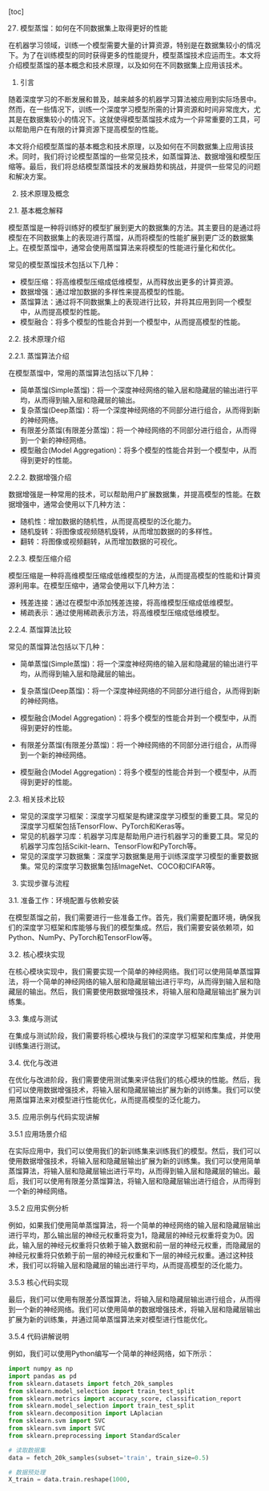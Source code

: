 
[toc]                    
                
                
27. 模型蒸馏：如何在不同数据集上取得更好的性能

在机器学习领域，训练一个模型需要大量的计算资源，特别是在数据集较小的情况下。为了在训练模型的同时获得更多的性能提升，模型蒸馏技术应运而生。本文将介绍模型蒸馏的基本概念和技术原理，以及如何在不同数据集上应用该技术。

1. 引言

随着深度学习的不断发展和普及，越来越多的机器学习算法被应用到实际场景中。然而，在一些情况下，训练一个深度学习模型所需的计算资源和时间非常庞大，尤其是在数据集较小的情况下。这就使得模型蒸馏技术成为一个非常重要的工具，可以帮助用户在有限的计算资源下提高模型的性能。

本文将介绍模型蒸馏的基本概念和技术原理，以及如何在不同数据集上应用该技术。同时，我们将讨论模型蒸馏的一些常见技术，如蒸馏算法、数据增强和模型压缩等。最后，我们将总结模型蒸馏技术的发展趋势和挑战，并提供一些常见的问题和解决方案。

2. 技术原理及概念

2.1. 基本概念解释

模型蒸馏是一种将训练好的模型扩展到更大的数据集的方法。其主要目的是通过将模型在不同数据集上的表现进行蒸馏，从而将模型的性能扩展到更广泛的数据集上。在模型蒸馏中，通常会使用蒸馏算法来将模型的性能进行量化和优化。

常见的模型蒸馏技术包括以下几种：

- 模型压缩：将高维模型压缩成低维模型，从而释放出更多的计算资源。
- 数据增强：通过增加数据的多样性来提高模型的性能。
- 蒸馏算法：通过将不同数据集上的表现进行比较，并将其应用到同一个模型中，从而提高模型的性能。
- 模型融合：将多个模型的性能合并到一个模型中，从而提高模型的性能。

2.2. 技术原理介绍

2.2.1. 蒸馏算法介绍

在模型蒸馏中，常用的蒸馏算法包括以下几种：

- 简单蒸馏(Simple蒸馏)：将一个深度神经网络的输入层和隐藏层的输出进行平均，从而得到输入层和隐藏层的输出。
- 复杂蒸馏(Deep蒸馏)：将一个深度神经网络的不同部分进行组合，从而得到新的神经网络。
- 有限差分蒸馏(有限差分蒸馏)：将一个神经网络的不同部分进行组合，从而得到一个新的神经网络。
- 模型融合(Model Aggregation)：将多个模型的性能合并到一个模型中，从而得到更好的性能。

2.2.2. 数据增强介绍

数据增强是一种常用的技术，可以帮助用户扩展数据集，并提高模型的性能。在数据增强中，通常会使用以下几种方法：

- 随机性：增加数据的随机性，从而提高模型的泛化能力。
- 随机旋转：将图像或视频随机旋转，从而增加数据的的多样性。
- 翻转：将图像或视频翻转，从而增加数据的可视化。

2.2.3. 模型压缩介绍

模型压缩是一种将高维模型压缩成低维模型的方法，从而提高模型的性能和计算资源利用率。在模型压缩中，通常会使用以下几种方法：

- 残差连接：通过在模型中添加残差连接，将高维模型压缩成低维模型。
- 稀疏表示：通过使用稀疏表示方法，将高维模型压缩成低维模型。

2.2.4. 蒸馏算法比较

常见的蒸馏算法包括以下几种：

- 简单蒸馏(Simple蒸馏)：将一个深度神经网络的输入层和隐藏层的输出进行平均，从而得到输入层和隐藏层的输出。
- 复杂蒸馏(Deep蒸馏)：将一个深度神经网络的不同部分进行组合，从而得到新的神经网络。
- 模型融合(Model Aggregation)：将多个模型的性能合并到一个模型中，从而得到更好的性能。

- 有限差分蒸馏(有限差分蒸馏)：将一个神经网络的不同部分进行组合，从而得到一个新的神经网络。

- 模型融合(Model Aggregation)：将多个模型的性能合并到一个模型中，从而得到更好的性能。

2.3. 相关技术比较

- 常见的深度学习框架：深度学习框架是构建深度学习模型的重要工具。常见的深度学习框架包括TensorFlow、PyTorch和Keras等。
- 常见的机器学习库：机器学习库是帮助用户进行机器学习的重要工具。常见的机器学习库包括Scikit-learn、TensorFlow和PyTorch等。
- 常见的深度学习数据集：深度学习数据集是用于训练深度学习模型的重要数据集。常见的深度学习数据集包括ImageNet、COCO和CIFAR等。

3. 实现步骤与流程

3.1. 准备工作：环境配置与依赖安装

在模型蒸馏之前，我们需要进行一些准备工作。首先，我们需要配置环境，确保我们的深度学习框架和库能够与我们的模型集成。然后，我们需要安装依赖项，如Python、NumPy、PyTorch和TensorFlow等。

3.2. 核心模块实现

在核心模块实现中，我们需要实现一个简单的神经网络。我们可以使用简单蒸馏算法，将一个简单的神经网络的输入层和隐藏层输出进行平均，从而得到输入层和隐藏层的输出。然后，我们需要使用数据增强技术，将输入层和隐藏层输出扩展为训练集。

3.3. 集成与测试

在集成与测试阶段，我们需要将核心模块与我们的深度学习框架和库集成，并使用训练集进行测试。

3.4. 优化与改进

在优化与改进阶段，我们需要使用测试集来评估我们的核心模块的性能。然后，我们可以使用数据增强技术，将输入层和隐藏层输出扩展为新的训练集。我们可以使用蒸馏算法来对模型进行性能优化，从而提高模型的泛化能力。

3.5. 应用示例与代码实现讲解

3.5.1 应用场景介绍

在实际应用中，我们可以使用我们的新训练集来训练我们的模型。然后，我们可以使用数据增强技术，将输入层和隐藏层输出扩展为新的训练集。我们可以使用简单蒸馏算法，将输入层和隐藏层输出进行平均，从而得到输入层和隐藏层的输出。最后，我们可以使用有限差分蒸馏算法，将输入层和隐藏层输出进行组合，从而得到一个新的神经网络。

3.5.2 应用实例分析

例如，如果我们使用简单蒸馏算法，将一个简单的神经网络的输入层和隐藏层输出进行平均，那么输出层的神经元权重将变为1，隐藏层的神经元权重将变为0。因此，输入层的神经元权重将只依赖于输入数据和前一层的神经元权重，而隐藏层的神经元权重将只依赖于前一层的神经元权重和下一层的神经元权重。通过这种技术，我们可以将输入层和隐藏层的输出进行平均，从而提高模型的泛化能力。

3.5.3 核心代码实现

最后，我们可以使用有限差分蒸馏算法，将输入层和隐藏层输出进行组合，从而得到一个新的神经网络。我们可以使用简单的数据增强技术，将输入层和隐藏层输出扩展为新的训练集，并通过简单蒸馏算法来对模型进行性能优化。

3.5.4 代码讲解说明

例如，我们可以使用Python编写一个简单的神经网络，如下所示：
```python
import numpy as np
import pandas as pd
from sklearn.datasets import fetch_20k_samples
from sklearn.model_selection import train_test_split
from sklearn.metrics import accuracy_score, classification_report
from sklearn.model_selection import train_test_split
from sklearn.decomposition import LAplacian
from sklearn.svm import SVC
from sklearn.svm import SVC
from sklearn.preprocessing import StandardScaler

# 读取数据集
data = fetch_20k_samples(subset='train', train_size=0.5)

# 数据预处理
X_train = data.train.reshape(1000,

